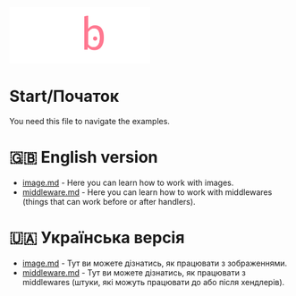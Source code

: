 <img src="../images/mubble_logo.png" alt="Mubble logo" width="50%" height="50%">

# Start/Початок
You need this file to navigate the examples.

# 🇬🇧 English version
* [image.md](./english/image.md) - Here you can learn how to work with images.
* [middleware.md](./english/middleware.md) - Here you can learn how to work with middlewares (things that can work before or after handlers).

# 🇺🇦 Українська версія
* [image.md](./ukrainian/image.md) - Тут ви можете дізнатись, як працювати з зображеннями.
* [middleware.md](./ukrainian/middleware.md) - Тут ви можете дізнатись, як працювати з middlewares (штуки, які можуть працювати до або після хендлерів).